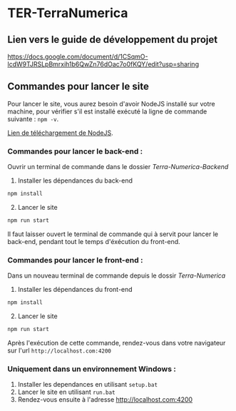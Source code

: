 # TER-TerraNumerica

## Lien vers le guide de développement du projet

https://docs.google.com/document/d/1CSqmO-lcdW9TJRSLpBmrxih1b6QwZn76dOac7o0fKQY/edit?usp=sharing

## Commandes pour lancer le site

Pour lancer le site, vous aurez besoin d'avoir NodeJS installé sur votre machine, pour vérifier s'il est installé exécuté la ligne de commande suivante : `npm -v`.

[Lien de téléchargement de NodeJS](https://nodejs.org/en/download/).

### Commandes pour lancer le back-end :

Ouvrir un terminal de commande dans le dossier *Terra-Numerica-Backend*

1. Installer les dépendances du back-end
```bash
npm install
```

2. Lancer le site
```bash
npm run start
```
Il faut laisser ouvert le terminal de commande qui à servit pour lancer le back-end, pendant tout le temps d'éxécution du front-end.

### Commandes pour lancer le front-end :

Dans un nouveau terminal de commande depuis le dossir *Terra-Numerica*

1. Installer les dépendances du front-end
```bash
npm install
```

2. Lancer le site
```bash
npm run start
```
Après l'exécution de cette commande, rendez-vous dans votre navigateur sur l'url `http://localhost.com:4200`

### Uniquement dans un environnement Windows :
1. Installer les dependances en utilisant `setup.bat`
2. Lancer le site en utilisant `run.bat`
3. Rendez-vous ensuite à l'adresse http://localhost.com:4200

